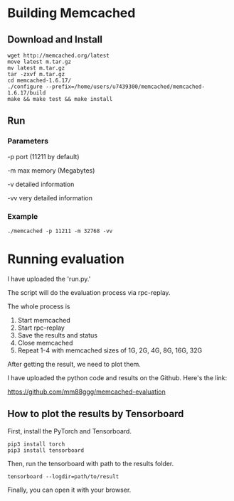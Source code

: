 # Building Memcached

## Download and Install

```
wget http://memcached.org/latest
move latest m.tar.gz
mv latest m.tar.gz
tar -zxvf m.tar.gz
cd memcached-1.6.17/
./configure --prefix=/home/users/u7439300/memcached/memcached-1.6.17/build
make && make test && make install
```

## Run

### Parameters

-p port (11211 by default)

-m max memory (Megabytes)

-v detailed information

-vv very detailed information

### Example

```
./memcached -p 11211 -m 32768 -vv
```

# Running evaluation

I have uploaded the 'run.py.'

The script will do the evaluation process via rpc-replay.

The whole process is 

1. Start memcached
2. Start rpc-replay
3. Save the results and status
4. Close memcached
5. Repeat 1-4 with memcached sizes of 1G, 2G, 4G, 8G, 16G, 32G

After getting the result, we need to plot them.

I have uploaded the python code and results on the Github. Here's the link:

https://github.com/mm88ggg/memcached-evaluation

## How to plot the results by Tensorboard

First, install the PyTorch and Tensorboard.

```
pip3 install torch
pip3 install tensorboard
```

Then, run the tensorboard with path to the results folder.

```
tensorboard --logdir=path/to/result
```

Finally, you can open it with your browser.
